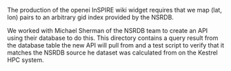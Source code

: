 The production of the openei InSPIRE wiki widget requires that we map (lat, lon) pairs to an arbitrary gid index provided by the NSRDB.

We worked with Michael Sherman of the NSRDB team to create an API using their database to do this. 
This directory contains a query result from the database table the new API will pull from and a test script to verify that it matches the NSRDB source 
he dataset was calculated from on the Kestrel HPC system.

